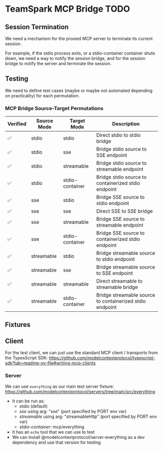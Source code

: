 # TeamSpark MCP Bridge TODO

## Session Termination

We need a mechanism for the proxied MCP server to terminate its current session.

For example, if the stdio process exits, or a stdio-container container shuts down, we need a way to notify
the session bridge, and for the session bridge to notify the server and terminate the session.

## Testing

We need to define test cases (maybe or maybe not automated depending on practicality) for each permutation.

### MCP Bridge Source-Target Permutations

| Verified | Source Mode | Target Mode | Description |
|----------|-------------|-------------|-------------|
| ✅ | stdio | stdio | Direct stdio to stdio bridge |
| ✅ | stdio | sse | Bridge stdio source to SSE endpoint |
| ✅ | stdio | streamable | Bridge stdio source to streamable endpoint |
| ✅ | stdio | stdio-container | Bridge stdio source to containerized stdio endpoint |
| ✅ | sse | stdio | Bridge SSE source to stdio endpoint |
| ✅ | sse | sse | Direct SSE to SSE bridge |
| ✅ | sse | streamable | Bridge SSE source to streamable endpoint |
| ✅ | sse | stdio-container | Bridge SSE source to containerized stdio endpoint |
| ✅ | streamable | stdio | Bridge streamable source to stdio endpoint |
| ✅ | streamable | sse | Bridge streamable source to SSE endpoint |
| ✅ | streamable | streamable | Direct streamable to streamable bridge |
| ✅ | streamable | stdio-container | Bridge streamable source to containerized stdio endpoint |

## Fixtures

## Client

For the test client, we can just use the standard MCP client / transports from the TypesScript SDK: https://github.com/modelcontextprotocol/typescript-sdk?tab=readme-ov-file#writing-mcp-clients

### Server

We can use `everything` as our main test server fixture: https://github.com/modelcontextprotocol/servers/tree/main/src/everything
- It can be run as:
  - *stdio* (default)
  - *sse* using arg: "sse" (port specified by PORT env var)
  - *streamable* using arg: "streamableHttp" (port specified by PORT env var)
  - *stdio-container*: mcp/everything
- It has an `echo` tool that we can use to test
- We can install @modelcontextprotocol/server-everything as a dev dependency and use that version for testing
